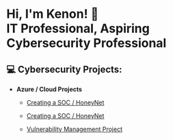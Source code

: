 <!--
### Hi there 👋
-->
<h1>Hi, I'm Kenon! 👋 <br/> <a>IT Professional</a>, Aspiring Cybersecurity Professional</a></h1>

<h2>💻 Cybersecurity Projects:</h2>

- <b>Azure / Cloud Projects</b>
  - [Creating a SOC / HoneyNet](https://github.com/kyiez/Azure-SOC)

   - [Creating a SOC / HoneyNet](https://github.com/kenonsteward/Azure-SOC)
 
  - [Vulnerability Management Project](https://github.com/kyiez/openVAS-Vuln)
<!--
<h1>Hi, I'm Kenon! <br/> <a href="https://www.linkedin.com/in/joshmadakor/">IT Professional</a>, Aspiring Cybersecurity Professional</a></h1>
<h2>🤳🏾 Connect with me:</h2>

[<img align="left" alt="JoshMadakor | YouTube" width="22px" src="https://cdn.jsdelivr.net/npm/simple-icons@v3/icons/youtube.svg" />][youtube]
[<img align="left" alt="JoshMadakor | Twitter" width="22px" src="https://cdn.jsdelivr.net/npm/simple-icons@v3/icons/twitter.svg" />][twitter]
[<img align="left" alt="JoshMadakor | LinkedIn" width="22px" src="https://cdn.jsdelivr.net/npm/simple-icons@v3/icons/linkedin.svg" />][linkedin]
[<img align="left" alt="JoshMadakor | Instagram" width="22px" src="https://cdn.jsdelivr.net/npm/simple-icons@v3/icons/instagram.svg" />][instagram]

[twitter]: https://twitter.com/joshmadakor
[youtube]: https://www.youtube.com/c/joshmadakor
[instagram]: https://www.instagram.com/joshmadakor/
[linkedin]: https://linkedin.com/in/kenonsteward

<!--
**kyiez/kyiez** is a ✨ _special_ ✨ repository because its `README.md` (this file) appears on your GitHub profile.

Here are some ideas to get you started:

- 🔭 I’m currently working on ...
- 🌱 I’m currently learning ...
- 👯 I’m looking to collaborate on ...
- 🤔 I’m looking for help with ...
- 💬 Ask me about ...
- 📫 How to reach me: ...
- 😄 Pronouns: ...
- ⚡ Fun fact: ...
-->
